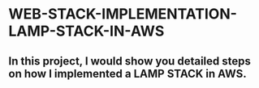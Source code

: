 # WEB-STACK-IMPLEMENTATION-LAMP-STACK-IN-AWS
## In this project, I would show you detailed steps on how I implemented a LAMP STACK in AWS.
